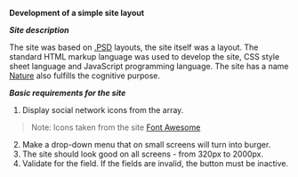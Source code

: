  **Development of a simple site layout**   

***Site description***

The site was based on [.PSD](https://psd.in.ua/) layouts, the site itself was a layout.
The standard HTML markup language was used to develop the site,
CSS style sheet language and JavaScript programming language. The site has a name
[Nature](http://localhost:63342/Nature/karkas.html?_ijt=jvb9fs4dbjuropj6o9ic511lds&_ij_reload=RELOAD_ON_SAVE)
also fulfills the cognitive purpose.

***Basic requirements for the site***
1. Display social network icons from the array.<br>
>Note: Icons taken from the site [Font Awesome](https://fontawesome.com/)
2. Make a drop-down menu that on small screens will turn into
   burger.
3. The site should look good on all screens - from 320px to 2000px.
4. Validate for the field. If the fields are invalid, the button
   must be inactive.



